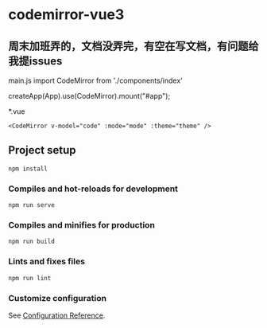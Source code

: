 # codemirror-vue3
## 周末加班弄的，文档没弄完，有空在写文档，有问题给我提issues

main.js
import CodeMirror from './components/index'

createApp(App).use(CodeMirror).mount("#app");

*.vue
```
<CodeMirror v-model="code" :mode="mode" :theme="theme" />
```

## Project setup
```
npm install
```

### Compiles and hot-reloads for development
```
npm run serve
```

### Compiles and minifies for production
```
npm run build
```

### Lints and fixes files
```
npm run lint
```

### Customize configuration
See [Configuration Reference](https://cli.vuejs.org/config/).
